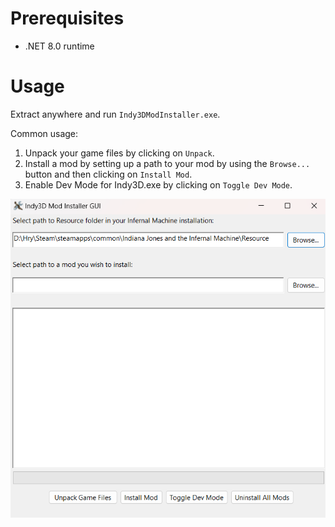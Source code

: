 # Prerequisites

- .NET 8.0 runtime

# Usage

Extract anywhere and run `Indy3DModInstaller.exe`.

Common usage:

1. Unpack your game files by clicking on `Unpack`.
2. Install a mod by setting up a path to your mod by using the `Browse...` button and then clicking on `Install Mod`.
3. Enable Dev Mode for Indy3D.exe by clicking on `Toggle Dev Mode`.

![Image showing the GUI of Indy3D Mod Installer](example.png)